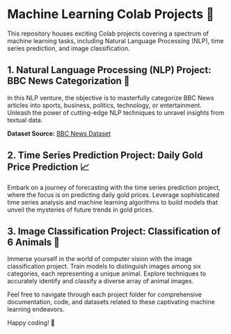 # Machine Learning Colab Projects 🤖

This repository houses exciting Colab projects covering a spectrum of machine learning tasks, including Natural Language Processing (NLP), time series prediction, and image classification.

## 1. Natural Language Processing (NLP) Project: BBC News Categorization 📰

In this NLP venture, the objective is to masterfully categorize BBC News articles into sports, business, politics, technology, or entertainment. Unleash the power of cutting-edge NLP techniques to unravel insights from textual data.

**Dataset Source:** [BBC News Dataset](http://mlg.ucd.ie/datasets/bbc.html)

## 2. Time Series Prediction Project: Daily Gold Price Prediction 📈

Embark on a journey of forecasting with the time series prediction project, where the focus is on predicting daily gold prices. Leverage sophisticated time series analysis and machine learning algorithms to build models that unveil the mysteries of future trends in gold prices.

## 3. Image Classification Project: Classification of 6 Animals 🐾

Immerse yourself in the world of computer vision with the image classification project. Train models to distinguish images among six categories, each representing a unique animal. Explore techniques to accurately identify and classify a diverse array of animal images.

Feel free to navigate through each project folder for comprehensive documentation, code, and datasets related to these captivating machine learning endeavors.

Happy coding! 🚀
